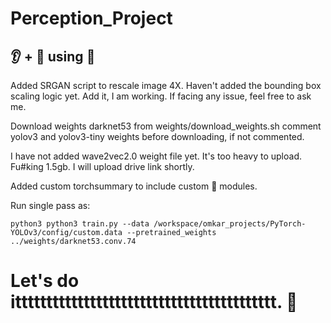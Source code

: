# Perception_Project

## :ear: + :eyes: using :hugs:

Added SRGAN script to rescale image 4X. Haven't added the bounding box scaling logic yet. Add it, I am working.
If facing any issue, feel free to ask me.

Download weights darknet53 from weights/download_weights.sh
comment yolov3 and yolov3-tiny weights before downloading, if not commented.

I have not added wave2vec2.0 weight file yet. It's too heavy to upload. Fu#king 1.5gb. I will upload drive link shortly.

Added custom torchsummary to include custom :hugs: modules.

Run single pass as:

`python3 python3 train.py --data /workspace/omkar_projects/PyTorch-YOLOv3/config/custom.data --pretrained_weights ../weights/darknet53.conv.74`


# Let's do itttttttttttttttttttttttttttttttttttttttttt. :money_mouth_face:
